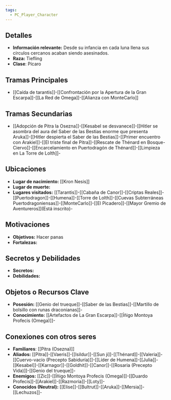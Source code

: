 ```yaml
---
tags:
  - PC_Player_Character
---
```

## Detalles
- **Información relevante:** Desde su infancia en cada luna llena sus círculos cercanos acaban siendo asesinados.
- **Raza:** Tiefling
- **Clase**: Pícaro

## Tramas Principales
- [[Caída de tarantis]]-[[Confrontación por la Apertura de la Gran Escarpa]]-[[La Red de Omega]]-[[Alianza con MonteCarlo]]

## Tramas Secundarias
- [[Adopción de Pitra la Osezna]]-[[Kesabel se desvanece]]-[[Hitler se asombra del aura del Saber de las Bestias enorme que presenta Aruka]]-[[Hitler despierta el Saber de las Bestias]]-[[Primer encuentro con Arakiel]]-[[El triste final de Pitra]]-[[Rescate de Thénard en Bosque-Ciervo]]-[[Encarcelamiento en Puertodragón de Thénard]]-[[Limpieza en La Torre de Lolth]]-

## Ubicaciones
- **Lugar de nacimiento:** [[Kron Nesis]]
- **Lugar de muerte:**
- **Lugares visitados:** [[Tarantis]]-[[Cabaña de Canor]]-[[Criptas Reales]]-[[Puertodragon]]-[[Humena]]-[[Torre de Lolth]]-[[Cuevas Subterráneas Puertodragoniensas]]-[[MonteCarlo]]-[[El Picadero]]-[[Mayor Gremio de Aventureros]](Está inscrito)-

## Motivaciones
- **Objetivos:** Hacer panas
- **Fortalezas:**

## Secretos y Debilidades 
- **Secretos:** 
- **Debilidades:** 

## Objetos o Recursos Clave
- **Posesión:** [[Genio del trueque]]-[[Saber de las Bestias]]-[[Martillo de bolsillo con runas draconianas]]-
- **Conocimiento:** [[Artefactos de La Gran Escarpa]]-[[Íñigo Montoya Profecis (Omega)]]-

## Conexiones con otros seres
- **Familiares**: [[Pitra (Osezna)]]
- **Aliados:** [[Pitra]]-[[Vaeris]]-[[Isildur]]-[[Sun ji]]-[[Thénard]]-[[Valeria]]-[[Cuervo-vacío (Precepto Sabiduría)]]-[[Líder de Humena]]-[[Julia]]-[[Kesabel]]-[[Karnagor]]-[[Goldhit]]-[[Canor]]-[[Rosaria (Precepto Vida)]]-[[Genio del trueque]]-
- **Enemigos:** [[Zic]]-[[Íñigo Montoya Profecis (Omega)]]-[[Duardo Profecis]]-[[Arakiel]]-[[Razmoria]]-[[Loty]]-
- **Conocidos (Neutral):** [[Elise]]-[[Bultrut]]-[[Aruka]]-[[Mersia]]-[[Lechuzos]]-